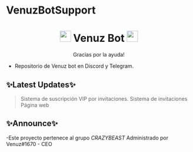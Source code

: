 # VenuzBotSupport
<h1 align="center"><img src="./assets/logo.gif" width="30px"> Venuz Bot <img src="./assets/logo.gif" width="30px"></h1>
<p align="center">Gracias por la ayuda!</p>

- Repositorio de Venuz bot en Discord y Telegram.

## ✨Latest Updates✨

> Sistema de suscripción VIP por invitaciones.
> Sistema de invitaciones
> Página web

## ✨Announce✨

-Este proyecto pertenece al grupo *CRAZYBEAST* Administrado por Venuz#1670 - CEO
